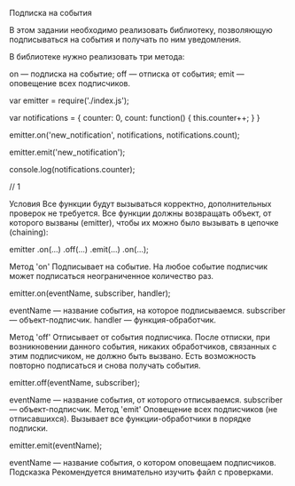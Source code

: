 Подписка на события

В этом задании необходимо реализовать библиотеку, позволяющую подписываться на события и получать по ним уведомления.

В библиотеке нужно реализовать три метода:

on — подписка на событие;
off — отписка от события;
emit — оповещение всех подписчиков.

var emitter = require('./index.js');

var notifications = {
  counter: 0,
  count: function() {
    this.counter++;
  }
}

emitter.on('new_notification', notifications, notifications.count);

emitter.emit('new_notification');

console.log(notifications.counter);

// 1

Условия
Все функции будут вызываться корректно, дополнительных проверок не требуется.
Все функции должны возвращать объект, от которого вызваны (emitter), чтобы их можно было вызывать в цепочке (chaining):

emitter
  .on(...)
  .off(...)
  .emit(...)
  .on(...);
  
  Метод 'on'
Подписывает на событие. На любое событие подписчик может подписаться неограниченное количество раз.

emitter.on(eventName, subscriber, handler);

eventName — название события, на которое подписываемся.
subscriber — объект-подписчик.
handler — функция-обработчик.

Метод 'off'
Отписывает от события подписчика. После отписки, при возникновении данного события, никаких обработчиков, связанных с этим подписчиком, не должно быть вызвано. Есть возможность повторно подписаться и снова получать события.

emitter.off(eventName, subscriber);

eventName — название события, от которого отписываемся.
subscriber — объект-подписчик.
Метод 'emit'
Оповещение всех подписчиков (не отписавшихся). Вызывает все функции-обработчики в порядке подписки.

emitter.emit(eventName);

eventName — название события, о котором оповещаем подписчиков.
Подсказка
Рекомендуется внимательно изучить файл с проверками.